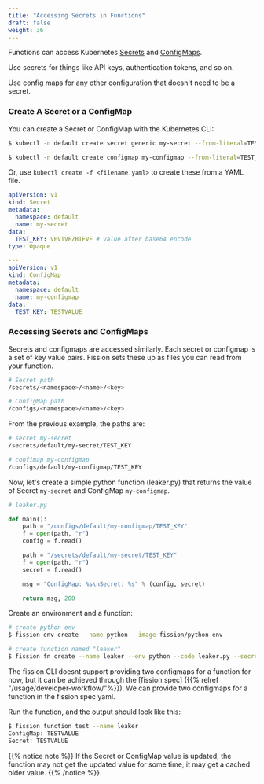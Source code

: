 ```yaml
---
title: "Accessing Secrets in Functions"
draft: false
weight: 36
---
```


Functions can access Kubernetes
[Secrets](https://kubernetes.io/docs/concepts/configuration/secret/)
and
[ConfigMaps](https://kubernetes.io/docs/concepts/storage/volumes/#configmap).

Use secrets for things like API keys, authentication tokens, and so
on.

Use config maps for any other configuration that doesn't need to be a
secret.

### Create A Secret or a ConfigMap

You can create a Secret or ConfigMap with the Kubernetes CLI:

```bash
$ kubectl -n default create secret generic my-secret --from-literal=TEST_KEY="TESTVALUE"

$ kubectl -n default create configmap my-configmap --from-literal=TEST_KEY="TESTVALUE"
```

Or, use `kubectl create -f <filename.yaml>` to create these from a YAML file.

```yaml
apiVersion: v1
kind: Secret
metadata:
  namespace: default
  name: my-secret
data:
  TEST_KEY: VEVTVFZBTFVF # value after base64 encode
type: Opaque

---
apiVersion: v1
kind: ConfigMap
metadata:
  namespace: default
  name: my-configmap
data:
  TEST_KEY: TESTVALUE
```

### Accessing Secrets and ConfigMaps

Secrets and configmaps are accessed similarly.  Each secret or
configmap is a set of key value pairs. Fission sets these up as files
you can read from your function.

```bash
# Secret path
/secrets/<namespace>/<name>/<key>

# ConfigMap path
/configs/<namespace>/<name>/<key>
```

From the previous example, the paths are:

```bash
# secret my-secret
/secrets/default/my-secret/TEST_KEY

# confimap my-configmap
/configs/default/my-configmap/TEST_KEY
```

Now, let's create a simple python function (leaker.py) that returns
the value of Secret `my-secret` and ConfigMap `my-configmap`.

```python
# leaker.py

def main():
    path = "/configs/default/my-configmap/TEST_KEY"
    f = open(path, "r")
    config = f.read()

    path = "/secrets/default/my-secret/TEST_KEY"
    f = open(path, "r")
    secret = f.read()

    msg = "ConfigMap: %s\nSecret: %s" % (config, secret)

    return msg, 200
```


Create an environment and a function:

```bash
# create python env
$ fission env create --name python --image fission/python-env

# create function named "leaker"
$ fission fn create --name leaker --env python --code leaker.py --secret my-secret --configmap my-configmap
```
The fission CLI doesnt support providing two configmaps for a function for now, but it can be achieved through the [fission spec] ({{% relref "/usage/developer-workflow/"%}}). We can provide two configmaps for a function in the fission spec yaml.

Run the function, and the output should look like this:

```bash
$ fission function test --name leaker
ConfigMap: TESTVALUE
Secret: TESTVALUE
```


{{% notice note %}}
If the Secret or ConfigMap value is updated, the function may
not get the updated value for some time; it may get a cached older
value.
{{% /notice %}}

